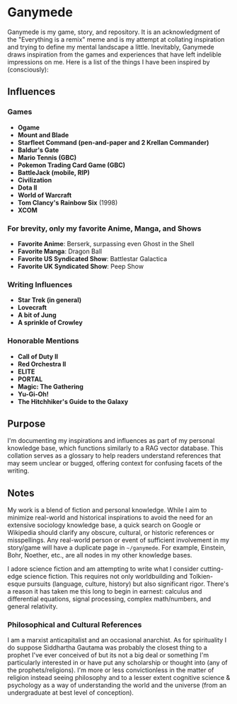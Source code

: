 # Ganymede

Ganymede is my game, story, and repository. It is an acknowledgment of the "Everything is a remix" meme and is my attempt at collating inspiration and trying to define my mental landscape a little. Inevitably, Ganymede draws inspiration from the games and experiences that have left indelible impressions on me. Here is a list of the things I have been inspired by (consciously):

## Influences

### Games
- **Ogame**
- **Mount and Blade**
- **Starfleet Command (pen-and-paper and 2 Krellan Commander)**
- **Baldur's Gate**
- **Mario Tennis (GBC)**
- **Pokemon Trading Card Game (GBC)**
- **BattleJack (mobile, RIP)**
- **Civilization**
- **Dota II**
- **World of Warcraft**
- **Tom Clancy's Rainbow Six** (1998)
- **XCOM**

### For brevity, only my favorite Anime, Manga, and Shows
- **Favorite Anime**: Berserk, surpassing even Ghost in the Shell
- **Favorite Manga**: Dragon Ball
- **Favorite US Syndicated Show**: Battlestar Galactica
- **Favorite UK Syndicated Show**: Peep Show


### Writing Influences
- **Star Trek (in general)**
- **Lovecraft**
- **A bit of Jung**
- **A sprinkle of Crowley**

### Honorable Mentions
- **Call of Duty II**
- **Red Orchestra II**
- **ELITE**
- **PORTAL**
- **Magic: The Gathering**
- **Yu-Gi-Oh!**
- **The Hitchhiker's Guide to the Galaxy**

## Purpose

I'm documenting my inspirations and influences as part of my personal knowledge base, which functions similarly to a RAG vector database. This collation serves as a glossary to help readers understand references that may seem unclear or bugged, offering context for confusing facets of the writing.


## Notes

My work is a blend of fiction and personal knowledge. While I aim to minimize real-world and historical inspirations to avoid the need for an extensive sociology knowledge base, a quick search on Google or Wikipedia should clarify any obscure, cultural, or historic references or misspellings. Any real-world person or event of sufficient involvement in my story/game will have a duplicate page in `~/ganymede`. For example, Einstein, Bohr, Noether, etc., are all nodes in my other knowledge bases.

I adore science fiction and am attempting to write what I consider cutting-edge science fiction. This requires not only worldbuilding and Tolkien-esque pursuits (language, culture, history) but also significant rigor. There's a reason it has taken me this long to begin in earnest: calculus and differential equations, signal processing, complex math/numbers, and general relativity.

### Philosophical and Cultural References

I am a marxist anticapitalist and an occasional anarchist. As for spirituality I do suppose Siddhartha Gautama was probably the closest thing to a prophet I've ever conceived of but its not a big deal or something I'm particularly interested in or have put any scholarship or thought into (any of the prophets/religions). I'm more or less convictionless in the matter of religion instead seeing philosophy and to a lesser extent cognitive science & psychology as a way of understanding the world and the universe (from an undergraduate at best level of conception).